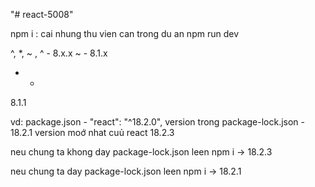 "# react-5008" 

npm i : cai nhung thu vien can trong du an
npm run dev

^, *, ~ , 
^ - 8.x.x 
~ - 8.1.x
* - 
8.1.1

vd: package.json - "react": "^18.2.0",
version trong package-lock.json - 18.2.1
version moớ nhat cuủ react 18.2.3

neu chung ta khong day package-lock.json leen
npm i -> 18.2.3

neu chung ta day package-lock.json leen
npm i -> 18.2.1